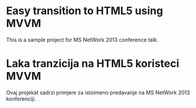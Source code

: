 Easy transition to HTML5 using MVVM
===================================

This is a sample project for MS NetWork 2013 conference talk.

Laka tranzicija na HTML5 koristeci MVVM
=======================================

Ovaj projekat sadrzi primjere za istoimeno predavanje na MS NetWork 2013 konferenciji.